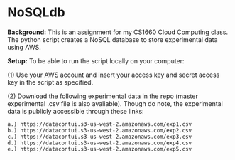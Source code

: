 # NoSQLdb
**Background:** This is an assignment for my CS1660 Cloud Computing class. The python script creates a NoSQL database to store experimental data using AWS.

**Setup:** To be able to run the script locally on your computer: 

  (1) Use your AWS account and insert your access key and secret access key in the script as specified. 
  
  (2) Download the following experimental data in the repo (master experimental .csv file is also avaliable). Though do note, the experimental data is publicly accessible through these links:
  
    a.) https://datacontui.s3-us-west-2.amazonaws.com/exp1.csv
    b.) https://datacontui.s3-us-west-2.amazonaws.com/exp2.csv
    c.) https://datacontui.s3-us-west-2.amazonaws.com/exp3.csv
    d.) https://datacontui.s3-us-west-2.amazonaws.com/exp4.csv
    e.) https://datacontui.s3-us-west-2.amazonaws.com/exp5.csv
    
